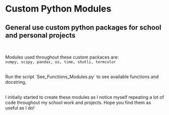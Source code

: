 # Custom Python Modules

## General use custom python packages for school and personal projects
<br>

Modules used throughout these custom packaces are:<br>
`numpy, scipy, pandas, os, time, shutli, termcolor`

<br>
Run the script `See_Functions_Modules.py` to see available functions and docstring,
<br><br>

I initially started to create these modules as I notice myself repeating a lot of code throughout my school work and projects. Hope you find them as useful as I do!
